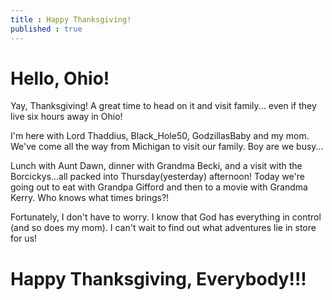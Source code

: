 ```yaml
---
title : Happy Thanksgiving! 
published : true
---
```

 <h1> Hello, Ohio! </h1>
 <p> Yay, Thanksgiving! A great time to head on it and visit family... even if they live six hours away in Ohio! </p>
 <p> I'm here with Lord Thaddius, Black_Hole50, GodzillasBaby and my mom. We've come all the way from Michigan to visit our family. Boy are we busy... </p>
 <p> Lunch with Aunt Dawn, dinner with Grandma Becki, and a visit with the Borcickys...all packed into Thursday(yesterday) afternoon! Today we're going out to eat with Grandpa Gifford and then to a movie with Grandma Kerry. Who knows what times brings?! </p>
 <p> Fortunately, I don't have to worry. I know that God has everything in control (and so does my mom). I can't wait to find out what adventures lie in store for us! </p>
 <h1> Happy Thanksgiving, Everybody!!! </h1>
